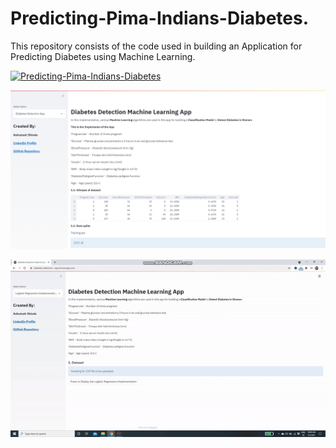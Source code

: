 # Predicting-Pima-Indians-Diabetes.

This repository consists of the code used in building an Application for Predicting Diabetes using Machine Learning.

[![Predicting-Pima-Indians-Diabetes](https://img.youtube.com/vi/VOJR3KcHMd8&t=6s/0.jpg)](https://www.youtube.com/watch?v=VOJR3KcHMd8&t=6s)


![Screenshot](dia_app.PNG)

![](diabetes_app_gif.gif)
